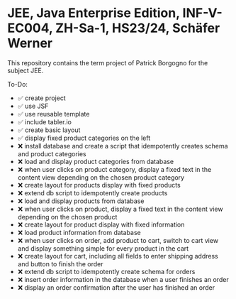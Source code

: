 # JEE, Java Enterprise Edition, INF-V-EC004, ZH-Sa-1, HS23/24, Schäfer Werner
This repository contains the term project of Patrick Borgogno for the subject JEE.

To-Do:
- ✅ create project
- ✅ use JSF
- ✅ use reusable template
- ✅ include tabler.io
- ✅ create basic layout
- ✅ display fixed product categories on the left
- ❌ install database and create a script that idempotently creates schema and product categories
- ❌ load and display product categories from database
- ❌ when user clicks on product category, display a fixed text in the content view depending on the chosen product category
- ❌ create layout for products display with fixed products
- ❌ extend db script to idempotently create products
- ❌ load and display products from database
- ❌ when user clicks on product, display a fixed text in the content view depending on the chosen product
- ❌ create layout for product display with fixed information
- ❌ load product information from database
- ❌ when user clicks on order, add product to cart, switch to cart view and display something simple for every product in the cart
- ❌ create layout for cart, including all fields to enter shipping address and button to finish the order
- ❌ extend db script to idempotently create schema for orders
- ❌ insert order information in the database when a user finishes an order
- ❌ display an order confirmation after the user has finished an order
